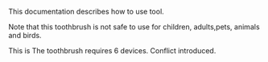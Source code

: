 This documentation describes how to use tool.


Note that this toothbrush is not safe to use for children,
adults,pets, animals and birds.

This is
The toothbrush requires 6 devices.
Conflict introduced.
